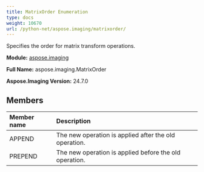```yaml
---
title: MatrixOrder Enumeration
type: docs
weight: 10670
url: /python-net/aspose.imaging/matrixorder/
---
```


Specifies the order for matrix transform operations.

**Module:** [aspose.imaging](/imaging/python-net/aspose.imaging/)

**Full Name:** aspose.imaging.MatrixOrder

**Aspose.Imaging Version:** 24.7.0

## **Members**
| **Member name** | **Description** |
| :- | :- |
| APPEND | The new operation is applied after the old operation. |
| PREPEND | The new operation is applied before the old operation. |
